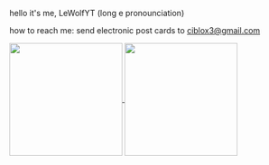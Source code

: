 hello it's me, LeWolfYT (long e pronounciation)

how to reach me: send electronic post cards to ciblox3@gmail.com

<a href="https://github.com/LeWolfYT">
  <img height=200 align="center" src="https://github-readme-stats.vercel.app/api?username=lewolfyt&show_icons=true&theme=solarized-light" />
</a>
<a href="https://github.com/LeWolfYT">
  <img height=200 align="center" src="https://github-readme-stats.vercel.app/api/top-langs/?username=lewolfyt&theme=solarized-light&layout=compact" />
</a>

<!---
LeWolfYT/LeWolfYT is a ✨ special ✨ repository because its `README.md` (this file) appears on your GitHub profile.
You can click the Preview link to take a look at your changes.
--->

